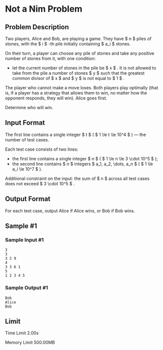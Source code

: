# Not a Nim Problem

## Problem Description

Two players, Alice and Bob, are playing a game. They have $ n $ piles of stones, with the $ i $ -th pile initially containing $ a_i $ stones.

On their turn, a player can choose any pile of stones and take any positive number of stones from it, with one condition:

- let the current number of stones in the pile be $ x $ . It is not allowed to take from the pile a number of stones $ y $ such that the greatest common divisor of $ x $ and $ y $ is not equal to $ 1 $ .

The player who cannot make a move loses. Both players play optimally (that is, if a player has a strategy that allows them to win, no matter how the opponent responds, they will win). Alice goes first.

Determine who will win.

## Input Format

The first line contains a single integer $ t $ ( $ 1 \le t \le 10^4 $ ) — the number of test cases.

Each test case consists of two lines:

- the first line contains a single integer $ n $ ( $ 1 \le n \le 3 \cdot 10^5 $ );
- the second line contains $ n $ integers $ a_1, a_2, \dots, a_n $ ( $ 1 \le a_i \le 10^7 $ ).

Additional constraint on the input: the sum of $ n $ across all test cases does not exceed $ 3 \cdot 10^5 $ .

## Output Format

For each test case, output Alice if Alice wins, or Bob if Bob wins.

## Sample #1

### Sample Input #1

```
3
3
3 2 9
4
3 3 6 1
5
1 2 3 4 5
```

### Sample Output #1

```
Bob
Alice
Bob
```

## Limit



Time Limit
2.00s

Memory Limit
500.00MB